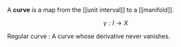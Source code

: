 A **curve** is a map from the [[unit interval]] to a [[manifold]].

$$
\gamma : I \to X
$$

Regular curve
: A curve whose derivative never vanishes.